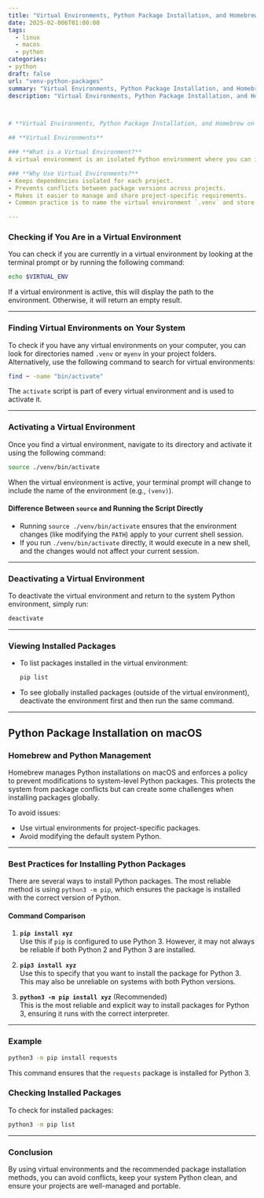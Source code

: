 ```yaml
---
title: "Virtual Environments, Python Package Installation, and Homebrew on macOS"
date: 2025-02-006T01:00:00
tags:
  - linux
  - macos
  - python
categories: 
- python
draft: false
url: "venv-python-packages"
summary: "Virtual Environments, Python Package Installation, and Homebrew on MacOS"
description: "Virtual Environments, Python Package Installation, and Homebrew on MacOS"



# **Virtual Environments, Python Package Installation, and Homebrew on macOS**

## **Virtual Environments**

### **What is a Virtual Environment?**
A virtual environment is an isolated Python environment where you can install packages without affecting the system-wide Python installation. This is useful for managing dependencies across different projects and preventing version conflicts.

### **Why Use Virtual Environments?**
- Keeps dependencies isolated for each project.  
- Prevents conflicts between package versions across projects.  
- Makes it easier to manage and share project-specific requirements.  
- Common practice is to name the virtual environment `.venv` and store it in the project directory.

---
```


### **Checking if You Are in a Virtual Environment**
You can check if you are currently in a virtual environment by looking at the terminal prompt or by running the following command:
```bash
echo $VIRTUAL_ENV
```
If a virtual environment is active, this will display the path to the environment. Otherwise, it will return an empty result.

---

### **Finding Virtual Environments on Your System**
To check if you have any virtual environments on your computer, you can look for directories named `.venv` or `myenv` in your project folders.  
Alternatively, use the following command to search for virtual environments:
```bash
find ~ -name "bin/activate"
```
The `activate` script is part of every virtual environment and is used to activate it.

---

### **Activating a Virtual Environment**
Once you find a virtual environment, navigate to its directory and activate it using the following command:
```bash
source ./venv/bin/activate
```
When the virtual environment is active, your terminal prompt will change to include the name of the environment (e.g., `(venv)`).

#### **Difference Between `source` and Running the Script Directly**
- Running `source ./venv/bin/activate` ensures that the environment changes (like modifying the `PATH`) apply to your current shell session.  
- If you run `./venv/bin/activate` directly, it would execute in a new shell, and the changes would not affect your current session.

---

### **Deactivating a Virtual Environment**
To deactivate the virtual environment and return to the system Python environment, simply run:
```bash
deactivate
```

---

### **Viewing Installed Packages**
- To list packages installed in the virtual environment:
  ```bash
  pip list
  ```
- To see globally installed packages (outside of the virtual environment), deactivate the environment first and then run the same command.

---

## **Python Package Installation on macOS**

### **Homebrew and Python Management**
Homebrew manages Python installations on macOS and enforces a policy to prevent modifications to system-level Python packages. This protects the system from package conflicts but can create some challenges when installing packages globally.

To avoid issues:
- Use virtual environments for project-specific packages.
- Avoid modifying the default system Python.

---

### **Best Practices for Installing Python Packages**
There are several ways to install Python packages. The most reliable method is using `python3 -m pip`, which ensures the package is installed with the correct version of Python.

#### **Command Comparison**
1. **`pip install xyz`**  
   Use this if `pip` is configured to use Python 3. However, it may not always be reliable if both Python 2 and Python 3 are installed.

2. **`pip3 install xyz`**  
   Use this to specify that you want to install the package for Python 3. This may also be unreliable on systems with both Python versions.

3. **`python3 -m pip install xyz`** (Recommended)  
   This is the most reliable and explicit way to install packages for Python 3, ensuring it runs with the correct interpreter.

---

### **Example**
```bash
python3 -m pip install requests
```
This command ensures that the `requests` package is installed for Python 3.

### **Checking Installed Packages**
To check for installed packages:
```bash
python3 -m pip list
```

---

### **Conclusion**
By using virtual environments and the recommended package installation methods, you can avoid conflicts, keep your system Python clean, and ensure your projects are well-managed and portable.

